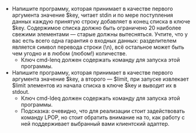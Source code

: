 - Напишите программу, которая принимает в качестве первого аргумента значение $key, читает stdin и по мере поступления данных каждую принятую строку добавляет в конец списка в ключе $key. Содержимое списка должно быть ограничено 20 наиболее свежими элементами — старые должны вытесняться. Учтите, что у вас есть всего одна гарантия о входных данных: разделителем является символ перевода строки (\n), всё остальное может быть чем угодно и в любом (любом!) количестве.
   - Ключ cmd-lenq должен содержать команду для запуска этой программы.
- Напишите программу, которая принимает в качестве первого аргумента значение $key, а второго — $limit, при запуске извлекает $limit элементов из начала списка в ключе $key и выводит их в stdout.
   - Ключ cmd-ldeq должен содержать команду для запуска этой программы.
   - Подсказка: очевидно, что для реализации стоит задействовать команду LPOP, но стоит обратить внимание на то, как работу с ней поддерживает выбранный вами клиентский адаптер.
